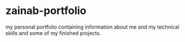 # zainab-portfolio
my personal portfolio containing information about me and my technical skills and some of my finished projects. 

